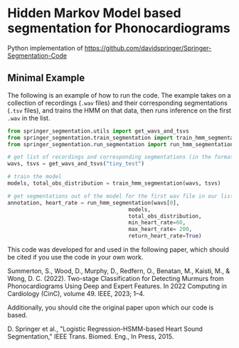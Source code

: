 # Hidden Markov Model based segmentation for Phonocardiograms

Python implementation of https://github.com/davidspringer/Springer-Segmentation-Code 

## Minimal Example

The following is an example of how to run the code. The example takes on a collection of recordings (`.wav` files) and their corresponding
segmentations (`.tsv` files), and trains the HMM on that data, then runs inference on the first `.wav` in the list.  

```python
from springer_segmentation.utils import get_wavs_and_tsvs
from springer_segmentation.train_segmentation import train_hmm_segmentation
from springer_segmentation.run_segmentation import run_hmm_segmentation

# get list of recordings and corresponding segmentations (in the format given in the tsv)
wavs, tsvs = get_wavs_and_tsvs("tiny_test")

# train the model
models, total_obs_distribution = train_hmm_segmentation(wavs, tsvs)

# get segmentations out of the model for the first wav file in our list
annotation, heart_rate = run_hmm_segmentation(wavs[0],
                                      models,
                                      total_obs_distribution,
                                      min_heart_rate=60,
                                      max_heart_rate= 200,
                                      return_heart_rate=True)
```

This code was developed for and used in the following paper, which should be cited if you use the code in your own work.

Summerton, S., Wood, D., Murphy, D., Redfern, O., Benatan, M., Kaisti, M., & Wong, D. C. (2022). Two-stage Classification for Detecting Murmurs from Phonocardiograms Using Deep and Expert Features. In 2022 Computing in Cardiology (CinC), volume 49. IEEE, 2023; 1–4.

Additionally, you should cite the original paper upon which our code is based. 

D. Springer et al., "Logistic Regression-HSMM-based Heart Sound Segmentation," IEEE Trans. Biomed. Eng., In Press, 2015.